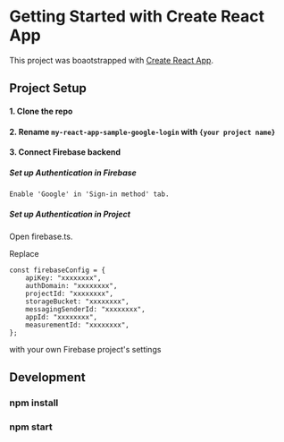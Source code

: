 # Getting Started with Create React App

This project was boaotstrapped with [Create React App](https://github.com/facebook/create-react-app).

## Project Setup

#### 1. Clone the repo

#### 2. Rename `my-react-app-sample-google-login` with `{your project name}`

#### 3. Connect Firebase backend

##### Set up Authentication in Firebase

    Enable 'Google' in 'Sign-in method' tab.

##### Set up Authentication in Project

Open firebase.ts.

Replace

```
const firebaseConfig = {
    apiKey: "xxxxxxxx",
    authDomain: "xxxxxxxx",
    projectId: "xxxxxxxx",
    storageBucket: "xxxxxxxx",
    messagingSenderId: "xxxxxxxx",
    appId: "xxxxxxxx",
    measurementId: "xxxxxxxx",
};
```

with your own Firebase project's settings

## Development

### npm install

### npm start
